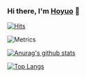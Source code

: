 ### Hi there, I'm [Hoyuo](https://github.com/Hoyuo) 👋

[![Hits](https://hits.seeyoufarm.com/api/count/incr/badge.svg?url=https%3A%2F%2Fgithub.com%2FHoyuo&count_bg=%2379C83D&title_bg=%23555555&icon=&icon_color=%23E7E7E7&title=hits&edge_flat=false)](https://hits.seeyoufarm.com)

![Metrics](https://metrics.lecoq.io/hoyuo?template=classic&followup=1&languages=1&config.timezone=Asia%2FSeoul&config.animated=true)

[![Anurag's github stats](https://github-readme-stats.vercel.app/api?username=hoyuo&show_icons=true)](https://github.com/anuraghazra/github-readme-stats)

[![Top Langs](https://github-readme-stats.vercel.app/api/top-langs/?username=hoyuo&hide=html)](https://github.com/anuraghazra/github-readme-stats)


<!--
**Hoyuo/Hoyuo** is a ✨ _special_ ✨ repository because its `README.md` (this file) appears on your GitHub profile.

Here are some ideas to get you started:

- 🔭 I’m currently working on ...
- 🌱 I’m currently learning ...
- 👯 I’m looking to collaborate on ...
- 🤔 I’m looking for help with ...
- 💬 Ask me about ...
- 📫 How to reach me: ...
- 😄 Pronouns: ...
- ⚡ Fun fact: ...
-->
